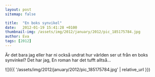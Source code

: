 ```yaml
---
layout: post
sitemap: false

title:  "En boks synvikel"
date:   2012-01-19 15:41:28 +0100
thumbnail-img: /assets/img/2012/january/2012/pic_185175784.jpg
author: Eva
tags: [2012]
---
```


Är det bara jag eller har ni också undrat hur världen ser ut från en boks synvinkel? Det har jag, En roman har det tufft alltså...

![]({{ '/assets/img/2012/january/2012/pic_185175784.jpg'  | relative_url }})

